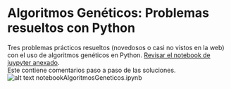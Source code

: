 # Algoritmos Genéticos: Problemas resueltos con Python
Tres problemas prácticos resueltos (novedosos o casi no vistos en la web) con el uso de algoritmos genéticos en Python.
[Revisar el notebook de juypyter anexado](/notebookAlgoritmosGeneticos.ipynb).<br>
Este contiene comentarios paso a paso de las soluciones.
<br>
![alt text](https://fide.dev/wp-content/uploads/2019/10/Genetic-Cover.png "Python y algoritmos genéticos")
notebookAlgoritmosGeneticos.ipynb

